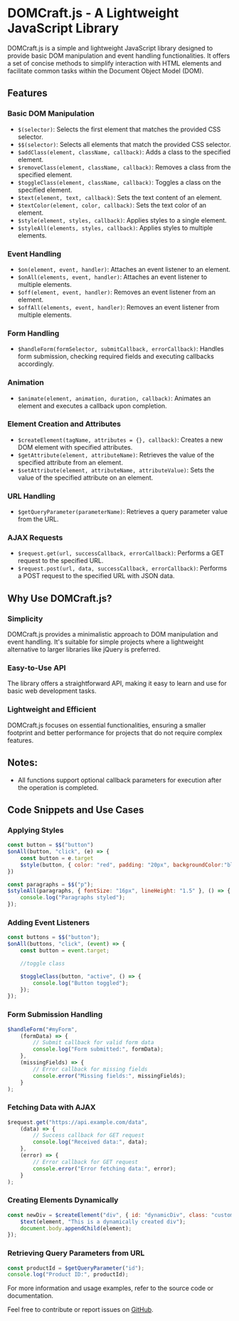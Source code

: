 # DOMCraft.js - A Lightweight JavaScript Library

DOMCraft.js is a simple and lightweight JavaScript library designed to provide basic DOM manipulation and event handling functionalities. It offers a set of concise methods to simplify interaction with HTML elements and facilitate common tasks within the Document Object Model (DOM).

## Features

### Basic DOM Manipulation
- `$(selector)`: Selects the first element that matches the provided CSS selector.
- `$$(selector)`: Selects all elements that match the provided CSS selector.
- `$addClass(element, className, callback)`: Adds a class to the specified element.
- `$removeClass(element, className, callback)`: Removes a class from the specified element.
- `$toggleClass(element, className, callback)`: Toggles a class on the specified element.
- `$text(element, text, callback)`: Sets the text content of an element.
- `$textColor(element, color, callback)`: Sets the text color of an element.
- `$style(element, styles, callback)`: Applies styles to a single element.
- `$styleAll(elements, styles, callback)`: Applies styles to multiple elements.

### Event Handling
- `$on(element, event, handler)`: Attaches an event listener to an element.
- `$onAll(elements, event, handler)`: Attaches an event listener to multiple elements.
- `$off(element, event, handler)`: Removes an event listener from an element.
- `$offAll(elements, event, handler)`: Removes an event listener from multiple elements.

### Form Handling
- `$handleForm(formSelector, submitCallback, errorCallback)`: Handles form submission, checking required fields and executing callbacks accordingly.

### Animation
- `$animate(element, animation, duration, callback)`: Animates an element and executes a callback upon completion.

### Element Creation and Attributes
- `$createElement(tagName, attributes = {}, callback)`: Creates a new DOM element with specified attributes.
- `$getAttribute(element, attributeName)`: Retrieves the value of the specified attribute from an element.
- `$setAttribute(element, attributeName, attributeValue)`: Sets the value of the specified attribute on an element.

### URL Handling
- `$getQueryParameter(parameterName)`: Retrieves a query parameter value from the URL.

### AJAX Requests
- `$request.get(url, successCallback, errorCallback)`: Performs a GET request to the specified URL.
- `$request.post(url, data, successCallback, errorCallback)`: Performs a POST request to the specified URL with JSON data.

## Why Use DOMCraft.js?

### Simplicity
DOMCraft.js provides a minimalistic approach to DOM manipulation and event handling. It's suitable for simple projects where a lightweight alternative to larger libraries like jQuery is preferred.

### Easy-to-Use API
The library offers a straightforward API, making it easy to learn and use for basic web development tasks.

### Lightweight and Efficient
DOMCraft.js focuses on essential functionalities, ensuring a smaller footprint and better performance for projects that do not require complex features.

## Notes:

- All functions support optional callback parameters for execution after the operation is completed.

## Code Snippets and Use Cases

### Applying Styles
```javascript
const button = $$("button")
$onAll(button, "click", (e) => {
    const button = e.target
    $style(button, { color: "red", padding: "20px", backgroundColor:"blue" }, () => console.log("Element Styled"))
})
```
```javascript
const paragraphs = $$("p");
$styleAll(paragraphs, { fontSize: "16px", lineHeight: "1.5" }, () => {
    console.log("Paragraphs styled");
});
```

### Adding Event Listeners
```javascript
const buttons = $$("button");
$onAll(buttons, "click", (event) => {
    const button = event.target;

    //toggle class

    $toggleClass(button, "active", () => {
        console.log("Button toggled");
    });
});
```

### Form Submission Handling
```javascript
$handleForm("#myForm",
    (formData) => {
        // Submit callback for valid form data
        console.log("Form submitted:", formData);
    },
    (missingFields) => {
        // Error callback for missing fields
        console.error("Missing fields:", missingFields);
    }
);
```

### Fetching Data with AJAX
```javascript
$request.get("https://api.example.com/data",
    (data) => {
        // Success callback for GET request
        console.log("Received data:", data);
    },
    (error) => {
        // Error callback for GET request
        console.error("Error fetching data:", error);
    }
);
```

### Creating Elements Dynamically
```javascript
const newDiv = $createElement("div", { id: "dynamicDiv", class: "custom-div" }, (element) => {
    $text(element, "This is a dynamically created div");
    document.body.appendChild(element);
});
```

### Retrieving Query Parameters from URL
```javascript
const productId = $getQueryParameter("id");
console.log("Product ID:", productId);
```

For more information and usage examples, refer to the source code or documentation.

Feel free to contribute or report issues on [GitHub](https://github.com/codellins/DOMcraft).